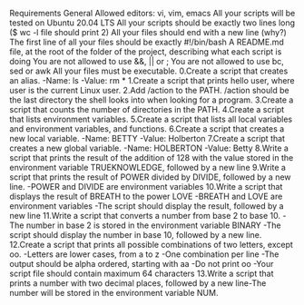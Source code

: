 Requirements
General
Allowed editors: vi, vim, emacs
All your scripts will be tested on Ubuntu 20.04 LTS
All your scripts should be exactly two lines long ($ wc -l file should print 2)
All your files should end with a new line (why?)
The first line of all your files should be exactly #!/bin/bash
A README.md file, at the root of the folder of the project, describing what each script is doing
You are not allowed to use &&, || or ;
You are not allowed to use bc, sed or awk
All your files must be executable.
0.Create a script that creates an alias.
-Name: ls
-Value: rm *
1.Create a script that prints hello user, where user is the current Linux user.
2.Add /action to the PATH. /action should be the last directory the shell looks into when looking for a program.
3.Create a script that counts the number of directories in the PATH.
4.Create a script that lists environment variables.
5.Create a script that lists all local variables and environment variables, and functions.
6.Create a script that creates a new local variable.
-Name: BETTY
-Value: Holberton
7.Create a script that creates a new global variable.
-Name: HOLBERTON
-Value: Betty
8.Write a script that prints the result of the addition of 128 with the value stored in the environment variable TRUEKNOWLEDGE, followed by a new line
9.Write a script that prints the result of POWER divided by DIVIDE, followed by a new line.
-POWER and DIVIDE are environment variables
10.Write a script that displays the result of BREATH to the power LOVE
-BREATH and LOVE are environment variables
-The script should display the result, followed by a new line
11.Write a script that converts a number from base 2 to base 10.
-The number in base 2 is stored in the environment variable BINARY
-The script should display the number in base 10, followed by a new line.
12.Create a script that prints all possible combinations of two letters, except oo.
-Letters are lower cases, from a to z
-One combination per line
-The output should be alpha ordered, starting with aa
-Do not print oo
-Your script file should contain maximum 64 characters
13.Write a script that prints a number with two decimal places, followed by a new line-The number will be stored in the environment variable NUM.



